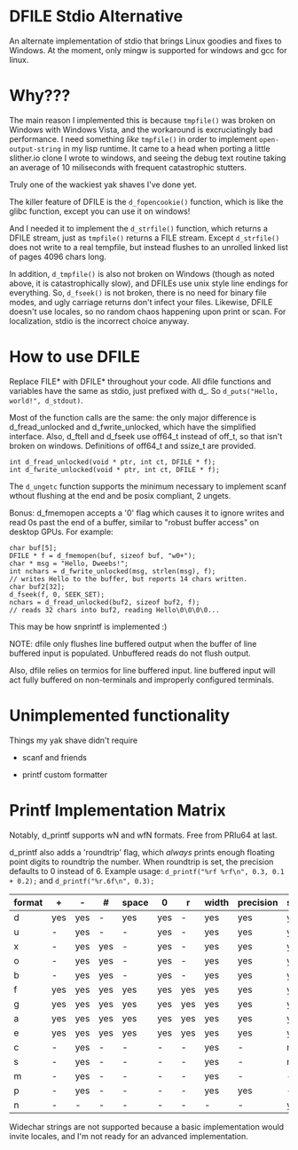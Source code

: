 # DFILE Stdio Alternative

An alternate implementation of stdio that brings Linux goodies and fixes to Windows. At the moment, only mingw is supported for windows and gcc for linux.

# Why???

The main reason I implemented this is because `tmpfile()` was broken on Windows with Windows Vista, and the workaround is excruciatingly bad performance. I need something _like_ `tmpfile()` in order to implement `open-output-string` in my lisp runtime. It came to a head when porting a little slither.io clone I wrote to windows, and seeing the debug text routine taking an average of 10 miliseconds with frequent catastrophic stutters.

Truly one of the wackiest yak shaves I've done yet.

The killer feature of DFILE is the `d_fopencookie()` function, which is like the glibc function, except you can use it on windows!

And I needed it to implement the `d_strfile()` function, which returns a DFILE stream, just as `tmpfile()` returns a FILE stream. Except `d_strfile()` does not write to a real tempfile, but instead flushes to an unrolled linked list of pages 4096 chars long.

In addition, `d_tmpfile()` is also not broken on Windows (though as noted above, it is catastrophically slow), and DFILEs use unix style line endings for everything. So, `d_fseek()` is not broken, there is no need for binary file modes, and ugly carriage returns don't infect your files. Likewise, DFILE doesn't use locales, so no random chaos happening upon print or scan. For localization, stdio is the incorrect choice anyway.

# How to use DFILE

Replace FILE* with DFILE* throughout your code. All dfile functions and variables have the same as stdio, just prefixed with d_. So `d_puts("Hello, world!", d_stdout)`.

Most of the function calls are the same: the only major difference is d_fread_unlocked and d_fwrite_unlocked, which have the simplified interface. Also, d_ftell and d_fseek use off64\_t instead of off\_t, so that isn't broken on windows. Definitions of off64\_t and ssize\_t are provided.

```
int d_fread_unlocked(void * ptr, int ct, DFILE * f);
int d_fwrite_unlocked(void * ptr, int ct, DFILE * f);
```

The `d_ungetc` function supports the minimum necessary to implement scanf wthout flushing at the end and be posix compliant, 2 ungets.

Bonus: d\_fmemopen accepts a '0' flag which causes it to ignore writes and read 0s past the end of a buffer, similar to "robust buffer access" on desktop GPUs. For example:
```
char buf[5];
DFILE * f = d_fmemopen(buf, sizeof buf, "w0+");
char * msg = "Hello, Dweebs!";
int nchars = d_fwrite_unlocked(msg, strlen(msg), f);
// writes Hello to the buffer, but reports 14 chars written.
char buf2[32];
d_fseek(f, 0, SEEK_SET);
nchars = d_fread_unlocked(buf2, sizeof buf2, f);
// reads 32 chars into buf2, reading Hello\0\0\0\0...
```
This may be how snprintf is implemented :)

NOTE: dfile only flushes line buffered output when the buffer of line buffered input is populated. Unbuffered reads do not flush output.

Also, dfile relies on termios for line buffered input. line buffered input will act fully buffered on non-terminals and improperly configured terminals.

# Unimplemented functionality

Things my yak shave didn't require

* scanf and friends

* printf custom formatter

# Printf Implementation Matrix

Notably, d\_printf supports wN and wfN formats. Free from PRIu64 at last.

d\_printf also adds a 'roundtrip' flag, which *always* prints enough floating point digits to roundtrip the number. When roundtrip is set, the precision defaults to 0 instead of 6. Example usage: `d_printf("%rf %rf\n", 0.3, 0.1 + 0.2);` and `d_printf("%r.6f\n", 0.3);`

| format | + | - | \# | space | 0 | r | width | precision | size |
|--------|---|---|----|-------|---|---|-------|-----------|------|
| d      |yes|yes| -  | yes   |yes| - | yes   | yes       | yes  |
| u      | - |yes| -  |  -    |yes| - | yes   | yes       | yes  |
| x      | - |yes|yes |  -    |yes| - | yes   | yes       | yes  |
| o      | - |yes|yes |  -    |yes| - | yes   | yes       | yes  |
| b      | - |yes|yes |  -    |yes| - | yes   | yes       | yes  |
| f      |yes|yes|yes | yes   |yes|yes| yes   | yes       | yes  |
| g      |yes|yes|yes | yes   |yes|yes| yes   | yes       | yes  |
| a      |yes|yes|yes | yes   |yes|yes| yes   | yes       | yes  |
| e      |yes|yes|yes | yes   |yes|yes| yes   | yes       | yes  |
| c      | - |yes| -  |  -    | - | - | yes   |  -        | no   |
| s      | - |yes| -  |  -    | - | - | yes   |  -        | no   |
| m      | - |yes| -  |  -    | - | - | yes   |  -        |  -   |
| p      | - |yes| -  |  -    | - | - | yes   | yes       |  -   |
| n      | - | - | -  |  -    | - | - |  -    |  -        | yes  |

Widechar strings are not supported because a basic implementation would invite locales, and I'm not ready for an advanced implementation.
